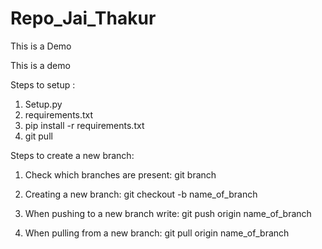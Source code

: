 # Repo_Jai_Thakur
This is a Demo

This is a demo

Steps to setup :

1. Setup.py
2. requirements.txt
3. pip install -r requirements.txt
4. git pull


Steps to create a new branch:
1. Check which branches are present:
    git branch

2. Creating a new branch:
    git checkout -b name_of_branch

3. When pushing to a new branch write:
   git push origin name_of_branch
   
4. When pulling from a new branch:
    git pull origin name_of_branch
